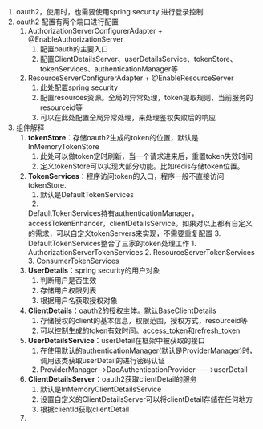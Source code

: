 1. oauth2，使用时，也需要使用spring security 进行登录控制
2. oauth2 配置有两个端口进行配置
    1. AuthorizationServerConfigurerAdapter + @EnableAuthorizationServer
        1. 配置oauth的主要入口
        2. 配置ClientDetailsServer、userDetailsService、tokenStore、tokenServices、authenticationManager等
    2. ResourceServerConfigurerAdapter + @EnableResourceServer
        1. 此处配置spring security
        2. 配置resources资源。全局的异常处理，token提取规则，当前服务的resourceid等
        3. 可以在此处配置全局异常处理，来处理鉴权失败后的响应
3. 组件解释
    1. **tokenStore**：存储oauth2生成的token的位置，默认是InMemoryTokenStore
        1. 此处可以做token定时刷新，当一个请求进来后，重置token失效时间
        2. 定义tokenStore可以实现大部分功能。比如redis存储token位置。
    2. **TokenServices**：程序访问token的入口，程序一般不直接访问tokenStore.
        1. 默认是DefaultTokenServices
        2.
        DefaultTokenServices持有authenticationManager，accessTokenEnhancer，clientDetailsService。如果对以上都有自定义的需求，可以自定义tokenServers来实现，不需要重复配置
        3. DefaultTokenServices整合了三家的token处理工作
            1. AuthorizationServerTokenServices
            2. ResourceServerTokenServices
            3. ConsumerTokenServices
    3. **UserDetails**：spring security的用户对象
        1. 判断用户是否生效
        2. 存储用户权限列表
        3. 根据用户名获取授权对象
    4. **ClientDetails**：oauth2的授权主体。默认BaseClientDetails
        1. 存储授权的client的基本信息，权限范围，授权方式，resourceid等
        2. 可以控制生成的token有效时间。access_token和refresh_token
    5. **UserDetailsService**：userDetail在框架中被获取的接口
        1. 在使用默认的authenticationManager(默认是ProviderManager)时，调用该类获取userDetail的进行密码认证
        2. ProviderManager-->DaoAuthenticationProvider--->userDetail
    6. **ClientDetailsServer**：oauth2获取clientDetail的服务
        1. 默认是InMemoryClientDetailsService
        2. 设置自定义的ClientDetailsServer可以将clientDetail存储在任何地方
        3. 根据clientId获取clientDetail
    7. 


